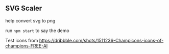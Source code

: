 ## SVG Scaler

help convert svg to png


run `npm start` to say the demo


Test icons from https://dribbble.com/shots/1511236-Champicons-icons-of-champions-FREE-AI